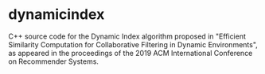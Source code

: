 # dynamicindex
C++ source code for the Dynamic Index algorithm proposed in "Efficient Similarity Computation for Collaborative Filtering in Dynamic Environments", as appeared in the proceedings of the 2019 ACM International Conference on Recommender Systems.
